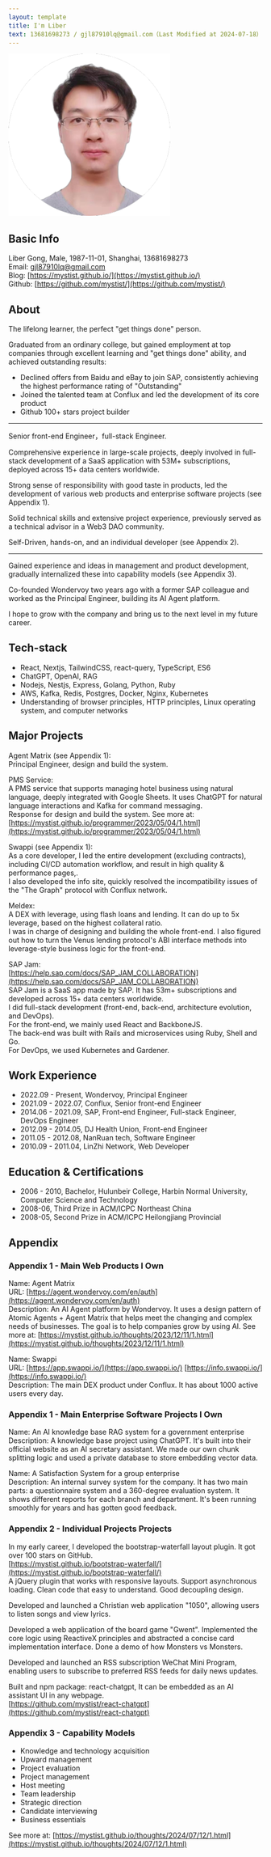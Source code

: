 ```yaml
---
layout: template
title: I'm Liber
text: 13681698273 / gjl87910lq@gmail.com（Last Modified at 2024-07-18）
---
```



<img src="/images/liber_cv_2.png" class="cv-image" />

## Basic Info

Liber Gong, Male, 1987-11-01, Shanghai, 13681698273  
Email: gjl87910lq@gmail.com  
Blog: [https://mystist.github.io/](https://mystist.github.io/)  
Github: [https://github.com/mystist/](https://github.com/mystist/)

## About

The lifelong learner, the perfect "get things done" person.

Graduated from an ordinary college, but gained employment at top companies through excellent learning and "get things done" ability, and achieved outstanding results:

- Declined offers from Baidu and eBay to join SAP, consistently achieving the highest performance rating of "Outstanding"
- Joined the talented team at Conflux and led the development of its core product
- Github 100+ stars project builder

---

Senior front-end Engineer，full-stack Engineer.

Comprehensive experience in large-scale projects, deeply involved in full-stack development of a SaaS application with 53M+ subscriptions, deployed across 15+ data centers worldwide.

Strong sense of responsibility with good taste in products, led the development of various web products and enterprise software projects (see Appendix 1).

Solid technical skills and extensive project experience, previously served as a technical advisor in a Web3 DAO community.

Self-Driven, hands-on, and an individual developer (see Appendix 2).

---

Gained experience and ideas in management and product development, gradually internalized these into capability models (see Appendix 3).

Co-founded Wondervoy two years ago with a former SAP colleague and worked as the Principal Engineer, building its AI Agent platform.

I hope to grow with the company and bring us to the next level in my future career.

## Tech-stack

- React, Nextjs, TailwindCSS, react-query, TypeScript, ES6
- ChatGPT, OpenAI, RAG
- Nodejs, Nestjs, Express, Golang, Python, Ruby
- AWS, Kafka, Redis, Postgres, Docker, Nginx, Kubernetes
- Understanding of browser principles, HTTP principles, Linux operating system, and computer networks

## Major Projects

Agent Matrix (see Appendix 1):  
Principal Engineer, design and build the system.

PMS Service:  
A PMS service that supports managing hotel business using natural language, deeply integrated with Google Sheets. It uses ChatGPT for natural language interactions and Kafka for command messaging.  
Response for design and build the system. See more at: [https://mystist.github.io/programmer/2023/05/04/1.html](https://mystist.github.io/programmer/2023/05/04/1.html)

Swappi (see Appendix 1):  
As a core developer, I led the entire development (excluding contracts), including CI/CD automation workflow, and result in high quality & performance pages,.  
I also developed the info site, quickly resolved the incompatibility issues of the "The Graph" protocol with Conflux network.

Meldex:   
A DEX with leverage, using flash loans and lending. It can do up to 5x leverage, based on the highest collateral ratio.  
I was in charge of designing and building the whole front-end. I also figured out how to turn the Venus lending protocol's ABI interface methods into leverage-style business logic for the front-end.

SAP Jam:  
[https://help.sap.com/docs/SAP_JAM_COLLABORATION](https://help.sap.com/docs/SAP_JAM_COLLABORATION)  
SAP Jam is a SaaS app made by SAP. It has 53m+ subscriptions and developed across 15+ data centers worldwide.  
I did full-stack development (front-end, back-end, architecture evolution, and DevOps).   
For the front-end, we mainly used React and BackboneJS.   
The back-end was built with Rails and microservices using Ruby, Shell and Go.   
For DevOps, we used Kubernetes and Gardener.  

## Work Experience

- 2022.09 - Present, Wondervoy, Principal Engineer
- 2021.09 - 2022.07, Conflux, Senior front-end Engineer
- 2014.06 - 2021.09, SAP, Front-end Engineer, Full-stack Engineer, DevOps Engineer
- 2012.09 - 2014.05, DJ Health Union, Front-end Engineer
- 2011.05 - 2012.08, NanRuan tech, Software Engineer
- 2010.09 - 2011.04, LinZhi Network, Web Developer

## Education & Certifications

- 2006 - 2010, Bachelor, Hulunbeir College, Harbin Normal University, Computer Science and Technology
- 2008-06, Third Prize in ACM/ICPC Northeast China
- 2008-05, Second Prize in ACM/ICPC Heilongjiang Provincial

## Appendix

### Appendix 1 - Main Web Products I Own

Name: Agent Matrix  
URL: [https://agent.wondervoy.com/en/auth](https://agent.wondervoy.com/en/auth)  
Description: An AI Agent platform by Wondervoy. It uses a design pattern of Atomic Agents + Agent Matrix that helps meet the changing and complex needs of businesses. The goal is to help companies grow by using AI. See more at: [https://mystist.github.io/thoughts/2023/12/11/1.html](https://mystist.github.io/thoughts/2023/12/11/1.html)

Name: Swappi  
URL: [https://app.swappi.io/](https://app.swappi.io/) [https://info.swappi.io/](https://info.swappi.io/)  
Description: The main DEX product under Conflux. It has about 1000 active users every day.

### Appendix 1 - Main Enterprise Software Projects I Own

Name: An AI knowledge base RAG system for a government enterprise   
Description: A knowledge base project using ChatGPT. It's built into their official website as an AI secretary assistant. We made our own chunk splitting logic and used a private database to store embedding vector data.

Name: A Satisfaction System for a group enterprise  
Description: An internal survey system for the company. It has two main parts: a questionnaire system and a 360-degree evaluation system. It shows different reports for each branch and department. It's been running smoothly for years and has gotten good feedback.

### Appendix 2 - Individual Projects Projects

In my early career, I developed the bootstrap-waterfall layout plugin. It got over 100 stars on GitHub.  
[https://mystist.github.io/bootstrap-waterfall/](https://mystist.github.io/bootstrap-waterfall/)  
A jQuery plugin that works with responsive layouts. Support asynchronous loading. Clean code that easy to understand. Good decoupling design.  

Developed and launched a Christian web application "1050", allowing users to listen songs and view lyrics.

Developed a web application of the board game "Gwent". Implemented the core logic using ReactiveX principles and abstracted a concise card implementation interface. Done a demo of how Monsters vs Monsters.

Developed and launched an RSS subscription WeChat Mini Program, enabling users to subscribe to preferred RSS feeds for daily news updates.

Built and npm package: react-chatgpt, It can be embedded as an AI assistant UI in any webpage.  
[https://github.com/mystist/react-chatgpt](https://github.com/mystist/react-chatgpt)

### Appendix 3 - Capability Models

- Knowledge and technology acquisition
- Upward management
- Project evaluation
- Project management
- Host meeting
- Team leadership
- Strategic direction
- Candidate interviewing
- Business essentials

See more at: [https://mystist.github.io/thoughts/2024/07/12/1.html](https://mystist.github.io/thoughts/2024/07/12/1.html)
